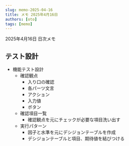 ```yaml
---
slug: memo-2025-04-16
title: メモ 2025年4月16日
authors: [oto]
tags: [memo]
---
```


2025年4月16日 日次メモ

<!-- truncate -->

## テスト設計


- 機能テスト設計
  - 確認観点
    - 入り口の確認
    - 各パーツ文言
    - アクション
    - 入力値
    - ボタン
  - 確認項目一覧
    - 確認観点を元にチェックが必要な項目洗い出す
  - 実行パターン
    - 因子と水準を元にデシジョンテーブルを作成
    - デシジョンテーブルと項目、期待値を結びつける
